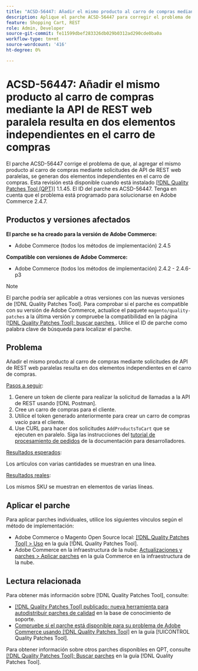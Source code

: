 ```yaml
---
title: "ACSD-56447: Añadir el mismo producto al carro de compras mediante la API de REST web paralela da como resultado dos elementos independientes en el carro de compras"
description: Aplique el parche ACSD-56447 para corregir el problema de Adobe Commerce, donde al agregar el mismo producto al carro de compras a través de solicitudes de API de REST web paralelas, se generan dos elementos independientes en el carro de compras.
feature: Shopping Cart, REST
role: Admin, Developer
source-git-commit: fe11599dbef283326db029b0312ad290cde0ba0a
workflow-type: tm+mt
source-wordcount: '416'
ht-degree: 0%

---
```


# ACSD-56447: Añadir el mismo producto al carro de compras mediante la API de REST web paralela resulta en dos elementos independientes en el carro de compras

El parche ACSD-56447 corrige el problema de que, al agregar el mismo producto al carro de compras mediante solicitudes de API de REST web paralelas, se generan dos elementos independientes en el carro de compras. Esta revisión está disponible cuando está instalado [[!DNL Quality Patches Tool (QPT)]](https://experienceleague.adobe.com/en/docs/commerce-knowledge-base/kb/announcements/commerce-announcements/magento-quality-patches-released-new-tool-to-self-serve-quality-patches) 1.1.45. El ID del parche es ACSD-56447. Tenga en cuenta que el problema está programado para solucionarse en Adobe Commerce 2.4.7.

## Productos y versiones afectados

**El parche se ha creado para la versión de Adobe Commerce:**

* Adobe Commerce (todos los métodos de implementación) 2.4.5

**Compatible con versiones de Adobe Commerce:**

* Adobe Commerce (todos los métodos de implementación) 2.4.2 - 2.4.6-p3

>[!NOTE]
>
>El parche podría ser aplicable a otras versiones con las nuevas versiones de [!DNL Quality Patches Tool]. Para comprobar si el parche es compatible con su versión de Adobe Commerce, actualice el paquete `magento/quality-patches` a la última versión y compruebe la compatibilidad en la página [[!DNL Quality Patches Tool]: buscar parches ](https://experienceleague.adobe.com/tools/commerce-quality-patches/index.html). Utilice el ID de parche como palabra clave de búsqueda para localizar el parche.

## Problema

Añadir el mismo producto al carro de compras mediante solicitudes de API de REST web paralelas resulta en dos elementos independientes en el carro de compras.

<u>Pasos a seguir</u>:

1. Genere un token de cliente para realizar la solicitud de llamadas a la API de REST usando [!DNL Postman].
1. Cree un carro de compras para el cliente.
1. Utilice el token generado anteriormente para crear un carro de compras vacío para el cliente.
1. Use CURL para hacer dos solicitudes `AddProductsToCart` que se ejecuten en paralelo. Siga las instrucciones del [tutorial de procesamiento de pedidos](https://developer.adobe.com/commerce/webapi/rest/tutorials/orders/) de la documentación para desarrolladores.

<u>Resultados esperados</u>:

Los artículos con varias cantidades se muestran en una línea.

<u>Resultados reales</u>:

Los mismos SKU se muestran en elementos de varias líneas.

## Aplicar el parche

Para aplicar parches individuales, utilice los siguientes vínculos según el método de implementación:

* Adobe Commerce o Magento Open Source local: [[!DNL Quality Patches Tool] > Uso](/help/tools/quality-patches-tool/usage.md) en la guía [!DNL Quality Patches Tool].
* Adobe Commerce en la infraestructura de la nube: [Actualizaciones y parches > Aplicar parches](https://experienceleague.adobe.com/docs/commerce-cloud-service/user-guide/develop/upgrade/apply-patches.html) en la guía Commerce en la infraestructura de la nube.

## Lectura relacionada

Para obtener más información sobre [!DNL Quality Patches Tool], consulte:

* [[!DNL Quality Patches Tool] publicado: nueva herramienta para autodistribuir parches de calidad](https://experienceleague.adobe.com/en/docs/commerce-knowledge-base/kb/announcements/commerce-announcements/magento-quality-patches-released-new-tool-to-self-serve-quality-patches) en la base de conocimiento de soporte.
* [Compruebe si el parche está disponible para su problema de Adobe Commerce usando [!DNL Quality Patches Tool]](/help/tools/quality-patches-tool/patches-available-in-qpt/check-patch-for-magento-issue-with-magento-quality-patches.md) en la guía [!UICONTROL Quality Patches Tool].


Para obtener información sobre otros parches disponibles en QPT, consulte [[!DNL Quality Patches Tool]: Buscar parches](https://experienceleague.adobe.com/tools/commerce-quality-patches/index.html) en la guía [!DNL Quality Patches Tool].
